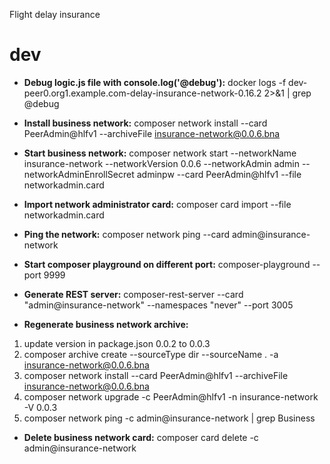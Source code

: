 
Flight delay insurance

# dev

- __Debug logic.js file with console.log('@debug'):__
docker logs -f dev-peer0.org1.example.com-delay-insurance-network-0.16.2 2>&1 | grep @debug

- __Install business network:__
composer network install --card PeerAdmin@hlfv1 --archiveFile insurance-network@0.0.6.bna

- __Start business network:__
composer network start --networkName insurance-network --networkVersion 0.0.6 --networkAdmin admin --networkAdminEnrollSecret adminpw --card PeerAdmin@hlfv1 --file networkadmin.card

- __Import network administrator card:__
composer card import --file networkadmin.card

- __Ping the network:__
composer network ping --card admin@insurance-network

- __Start composer playground on different port:__
composer-playground --port 9999

- __Generate REST server:__
composer-rest-server --card "admin@insurance-network" --namespaces "never" --port 3005 

- __Regenerate business network archive:__
1) update version in package.json 0.0.2 to 0.0.3
2) composer archive create --sourceType dir --sourceName . -a insurance-network@0.0.6.bna
3) composer network install --card PeerAdmin@hlfv1 --archiveFile insurance-network@0.0.6.bna
4) composer network upgrade -c PeerAdmin@hlfv1 -n insurance-network -V 0.0.3
5) composer network ping -c admin@insurance-network | grep Business

- __Delete business network card:__
composer card delete -c admin@insurance-network